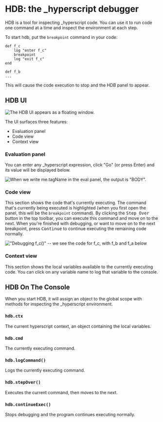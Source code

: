 
# HDB: the _hyperscript debugger

HDB is a tool for inspecting _hyperscript code. You can use it to run code one command at a time and inspect the environment at each step.

To start hdb, put the `breakpoint` command in your code:

```hyperscript
def f_c
	log "enter f_c"
	breakpoint
	log "exit f_c"
end

def f_b
...
```

This will cause the code execution to stop and the HDB panel to appear.

## HDB UI

![The HDB UI appears as a floating window.](/img/hdb.png)

The UI surfaces three features:

* Evaluation panel
* Code view
* Context view

### Evaluation panel

You can enter any _hyperscript expression, click "Go" (or press Enter) and its value will be displayed below.

![When we write me.tagName in the eval panel, the output is "BODY".](/img/hdb-eval.png)

### Code view

This section shows the code that's currently executing. The command that's currently being executed is highlighted (when you first open the panel, this will be the `breakpoint` command). By clicking the <kbd>Step Over</kbd> button in the top toolbar, you can execute this command and move on to the next. When you're finished with debugging, or want to move on to the next breakpoint, press <kbd>Continue</kbd> to continue executing the remaining code normally.

!["Debugging f_c()" -- we see the code for f_c, with f_b and f_a below](/img/hdb-code.png)

### Context view

This section shows the local variables available to the currently executing code. You can click on any variable name to log that variable to the console.

## HDB On The Console

When you start HDB, it will assign an object to the global scope with methods for inspecting the _hyperscript environment.

### `hdb.ctx`

The current hyperscript context, an object containing the local variables.

### `hdb.cmd`

The currently executing command.

### `hdb.logCommand()`

Logs the currently executing command.

### `hdb.stepOver()`

Executes the current command, then moves to the next.

### `hdb.continueExec()`

Stops debugging and the program continues executing normally.
